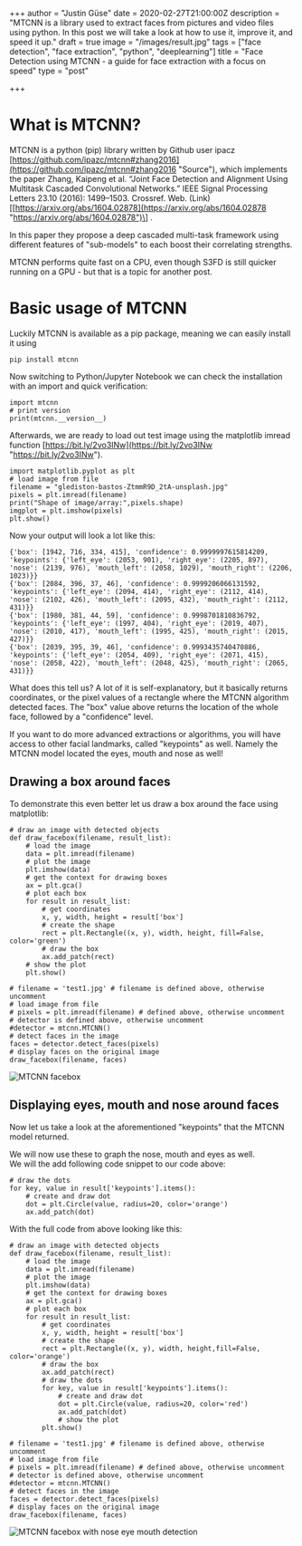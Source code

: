 +++
author = "Justin Güse"
date = 2020-02-27T21:00:00Z
description = "MTCNN is a library used to extract faces from pictures and video files using python. In this post we will take a look at how to use it, improve it, and speed it up."
draft = true
image = "/images/result.jpg"
tags = ["face detection", "face extraction", "python", "deeplearning"]
title = "Face Detection using MTCNN - a guide for face extraction with a focus on speed"
type = "post"

+++
# What is MTCNN?

MTCNN is a python (pip) library written by Github user ipacz [https://github.com/ipazc/mtcnn#zhang2016](https://github.com/ipazc/mtcnn#zhang2016 "Source"), which implements the paper Zhang, Kaipeng et al. “Joint Face Detection and Alignment Using Multitask Cascaded Convolutional Networks.” IEEE Signal Processing Letters 23.10 (2016): 1499–1503. Crossref. Web. (Link)\[[https://arxiv.org/abs/1604.02878](https://arxiv.org/abs/1604.02878 "https://arxiv.org/abs/1604.02878")\] .

In this paper they propose a deep cascaded multi-task framework using different features of "sub-models" to each boost their correlating strengths.

MTCNN performs quite fast on a CPU, even though S3FD is still quicker running on a GPU - but that is a topic for another post.

# Basic usage of MTCNN

Luckily MTCNN is available as a pip package, meaning we can easily install it using

    pip install mtcnn

Now switching to Python/Jupyter Notebook we can check the installation with an import and quick verification:

    import mtcnn
    # print version
    print(mtcnn.__version__)

Afterwards, we are ready to load out test image using the matplotlib imread function [https://bit.ly/2vo3INw](https://bit.ly/2vo3INw "https://bit.ly/2vo3INw").

    import matplotlib.pyplot as plt
    # load image from file
    filename = "glediston-bastos-ZtmmR9D_2tA-unsplash.jpg"
    pixels = plt.imread(filename)
    print("Shape of image/array:",pixels.shape)
    imgplot = plt.imshow(pixels)
    plt.show()

Now your output will look a lot like this:

    {'box': [1942, 716, 334, 415], 'confidence': 0.9999997615814209, 'keypoints': {'left_eye': (2053, 901), 'right_eye': (2205, 897), 'nose': (2139, 976), 'mouth_left': (2058, 1029), 'mouth_right': (2206, 1023)}}
    {'box': [2084, 396, 37, 46], 'confidence': 0.9999206066131592, 'keypoints': {'left_eye': (2094, 414), 'right_eye': (2112, 414), 'nose': (2102, 426), 'mouth_left': (2095, 432), 'mouth_right': (2112, 431)}}
    {'box': [1980, 381, 44, 59], 'confidence': 0.9998701810836792, 'keypoints': {'left_eye': (1997, 404), 'right_eye': (2019, 407), 'nose': (2010, 417), 'mouth_left': (1995, 425), 'mouth_right': (2015, 427)}}
    {'box': [2039, 395, 39, 46], 'confidence': 0.9993435740470886, 'keypoints': {'left_eye': (2054, 409), 'right_eye': (2071, 415), 'nose': (2058, 422), 'mouth_left': (2048, 425), 'mouth_right': (2065, 431)}}

What does this tell us? A lot of it is self-explanatory, but it basically returns coordinates, or the pixel values of a rectangle where the MTCNN algorithm detected faces. The "box" value above returns the location of the whole face, followed by a "confidence" level.

If you want to do more advanced extractions or algorithms, you will have access to other facial landmarks, called "keypoints" as well. Namely the MTCNN model located the eyes, mouth and nose as well!

## Drawing a box around faces

To demonstrate this even better let us draw a box around the face using matplotlib:

    # draw an image with detected objects
    def draw_facebox(filename, result_list):
        # load the image
        data = plt.imread(filename)
        # plot the image
        plt.imshow(data)
        # get the context for drawing boxes
        ax = plt.gca()
        # plot each box
        for result in result_list:
            # get coordinates
            x, y, width, height = result['box']
            # create the shape
            rect = plt.Rectangle((x, y), width, height, fill=False, color='green')
            # draw the box
            ax.add_patch(rect)
        # show the plot
        plt.show()
     
    # filename = 'test1.jpg' # filename is defined above, otherwise uncomment
    # load image from file
    # pixels = plt.imread(filename) # defined above, otherwise uncomment
    # detector is defined above, otherwise uncomment
    #detector = mtcnn.MTCNN()
    # detect faces in the image
    faces = detector.detect_faces(pixels)
    # display faces on the original image
    draw_facebox(filename, faces)

![MTCNN facebox](/images/index-1.png "MTCNN facebox")

## Displaying eyes, mouth and nose around faces

Now let us take a look at the aforementioned "keypoints" that the MTCNN model returned. 

We will now use these to graph the nose, mouth and eyes as well.  
We will the add following code snippet to our code above:

    # draw the dots
    for key, value in result['keypoints'].items():
    	# create and draw dot
    	dot = plt.Circle(value, radius=20, color='orange')
    	ax.add_patch(dot)

With the full code from above looking like this:

    # draw an image with detected objects
    def draw_facebox(filename, result_list):
        # load the image
        data = plt.imread(filename)
        # plot the image
        plt.imshow(data)
        # get the context for drawing boxes
        ax = plt.gca()
        # plot each box
        for result in result_list:
            # get coordinates
            x, y, width, height = result['box']
            # create the shape
            rect = plt.Rectangle((x, y), width, height,fill=False, color='orange')
            # draw the box
            ax.add_patch(rect)
            # draw the dots
            for key, value in result['keypoints'].items():
                # create and draw dot
                dot = plt.Circle(value, radius=20, color='red')
                ax.add_patch(dot)
                # show the plot
            plt.show()
     
    # filename = 'test1.jpg' # filename is defined above, otherwise uncomment
    # load image from file
    # pixels = plt.imread(filename) # defined above, otherwise uncomment
    # detector is defined above, otherwise uncomment
    #detector = mtcnn.MTCNN()
    # detect faces in the image
    faces = detector.detect_faces(pixels)
    # display faces on the original image
    draw_facebox(filename, faces)

![MTCNN facebox with nose eye mouth detection](/images/index2.png "MTCNN facebox with nose eye mouth detection")